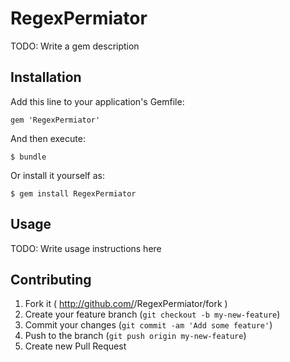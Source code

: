 # RegexPermiator

TODO: Write a gem description

## Installation

Add this line to your application's Gemfile:

    gem 'RegexPermiator'

And then execute:

    $ bundle

Or install it yourself as:

    $ gem install RegexPermiator

## Usage

TODO: Write usage instructions here

## Contributing

1. Fork it ( http://github.com/<my-github-username>/RegexPermiator/fork )
2. Create your feature branch (`git checkout -b my-new-feature`)
3. Commit your changes (`git commit -am 'Add some feature'`)
4. Push to the branch (`git push origin my-new-feature`)
5. Create new Pull Request

